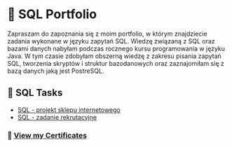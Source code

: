 # :mag_right: SQL Portfolio
Zapraszam do zapoznania się z moim portfolio, w którym znajdziecie zadania wykonane w języku zapytań SQL. Wiedzę związaną z SQL oraz bazami danych nabyłam podczas rocznego kursu programowania w języku Java. W tym czasie zdobyłam obszerną wiedzę z zakresu pisania zapytań SQL, tworzenia skryptów i struktur bazodanowych oraz zaznajomiłam się z bazą danych jaką jest PostreSQL.

## :floppy_disk: SQL Tasks
  - [SQL - projekt sklepu internetowego](https://github.com/Martyelny/Portfolio-SQL/blob/a27a04371f95eb90785ddd324bc387121e1b691d/SQL%20-%20projekt%20sklepu%20internetowego.md)
  - [SQL - zadanie rekrutacyjne](https://github.com/Martyelny/Portfolio-SQL/blob/a27a04371f95eb90785ddd324bc387121e1b691d/SQL%20-%20zadanie%20rekrutacyjne.md)

### :scroll: [**View my Certificates**](https://drive.google.com/drive/folders/1TmT2VmFVAFtFY5QRhNvdsFQ-0vtHy2Tp?usp=drive_link)
